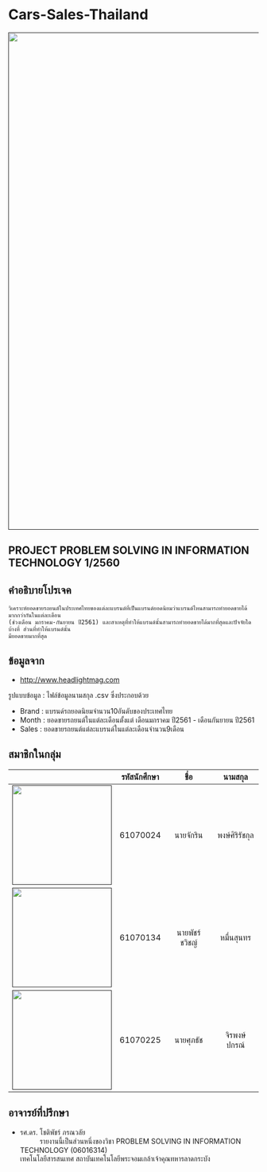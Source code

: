# Cars-Sales-Thailand
<a href=""><img src="img/travel.PNG" width="1000px"></a>
 <h2>PROJECT PROBLEM SOLVING IN INFORMATION TECHNOLOGY 1/2560</h2>

## คำอธิบายโปรเจค
    วิเคราะห์ยอดขายรถยนต์ในประเทศไทยของแต่ละแบรนด์ที่เป็นแบรนด์ยอดนิยมว่าแบรนด์ไหนสามารถทำยอดขายได้มากกว่ากันในแต่ละเดือน
    (ช่วงเดือน มกราคม-กันยายน ปี2561) และสาเหตุที่ทำให้แบรนด์นั้นสามารถทำยอดขายได้มากที่สุดและปัจจัยใดบ้างที่ ส่วนที่ทำให้แบรนด์นั้น
    มียอดขายมากที่สุด

## ข้อมูลจาก
- http://www.headlightmag.com

รูปแบบข้อมูล : ไฟล์ข้อมูลนามสกุล .csv ซึ่งประกอบด้วย
- Brand : แบรนด์รถยอดนิยมจำนวน10อันดับของประเทศไทย
- Month : ยอดขายรถยนต์ในแต่ละเดือนตั้งแต่ เดือนมกราคม ปี2561 - เดือนกันยายน ปี2561
- Sales : ยอดขายรถยนต์แต่ละแบรนด์ในแต่ละเดือนจำนวน9เดือน

## สมาชิกในกลุ่ม
| | รหัสนักศึกษา        | ชื่อ | นามสกุล |
|:-:| :-------------: |:----------:|:--------:|
| <a href=""><img src="img/group3.jpg" width="200px"></a> | 61070024    | นายจักริน | พงษ์ศิริรัชกุล |
| <a href=""><img src="img/group1.jpg" width="200px"></a> | 61070134    | นายพัชร์ชวิชญ์ | หมื่นสุนทร |
| <a href=""><img src="img/group2.jpg" width="200px"></a> | 61070225    | นายศุภธัช | จิรพงษ์ปกรณ์ |

## อาจารย์ที่ปรึกษา
- รศ.ดร. โชติพัชร์ ภรณวลัย
<br>&nbsp;&nbsp;&nbsp;&nbsp;&nbsp;&nbsp;&nbsp;&nbsp;&nbsp;&nbsp;รายงานนี้เป็นส่วนหนึ่งของวิชา PROBLEM SOLVING IN INFORMATION TECHNOLOGY (06016314)
<br>เทคโนโลยีสารสนเทศ สถาบันเทคโนโลยีพระจอมเกล้าเจ้าคุณทหารลาดกระบัง
  
